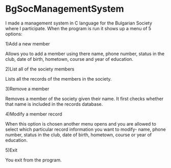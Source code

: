 # BgSocManagementSystem
I made a management system in C language for the Bulgarian Society where I participate. When the program is run it shows up a menu of 5 options:

1)Add a new member

Allows you to add a member using there name, phone number, status in the club, date of birth, hometown, course and year of  education.

2)List all of the society members

Lists all the records of the members in the society.

3)Remove a member

Removes a member of the society given their name. It first checks whether that name is included in the records database.

4)Modify a member record

When this option is chosen another menu opens and you are allowed to select which particular record information you want to modify- name, phone number, status in the club, date of birth, hometown, course or year of  education.

5)Exit

You exit from the program.

